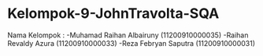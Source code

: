 # Kelompok-9-JohnTravolta-SQA

Nama Kelompok :
-Muhamad Raihan Albairuny (11200910000035)
-Raihan Revaldy Azura     (11200910000033)
-Reza Febryan Saputra     (11200910000031)
